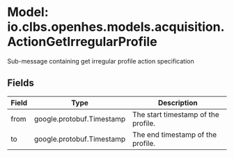# Model: io.clbs.openhes.models.acquisition.ActionGetIrregularProfile

Sub-message containing get irregular profile action specification

## Fields

| Field | Type | Description |
| --- | --- | --- |
| from | google.protobuf.Timestamp | The start timestamp of the profile. |
| to | google.protobuf.Timestamp | The end timestamp of the profile. |

